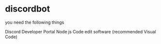 # discordbot
 
you need the following things

Discord Developer Portal
Node js
Code edit software (recommended Visual Code)
